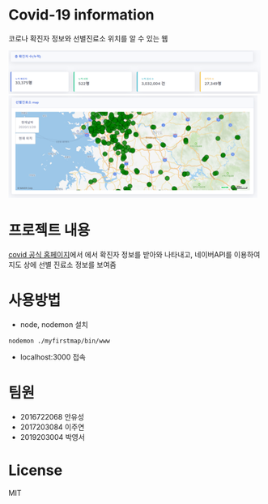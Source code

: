 # Covid-19 information

코로나 확진자 정보와 선별진료소 위치를 알 수 있는 웹

![png_1](./image/web.png)
![png_2](./image/map.png)


# 프로젝트 내용

[covid 공식 홈페이지](http://ncov.mohw.go.kr/)에서 에서 확진자 정보를 받아와 나타내고, 네이버API를 이용하여 지도 상에 선별 진료소 정보를 보여줌

# 사용방법

* node, nodemon 설치
```
nodemon ./myfirstmap/bin/www
```
* localhost:3000 접속

# 팀원

* 2016722068 안유성
* 2017203084 이주연
* 2019203004 박영서

# License

MIT
